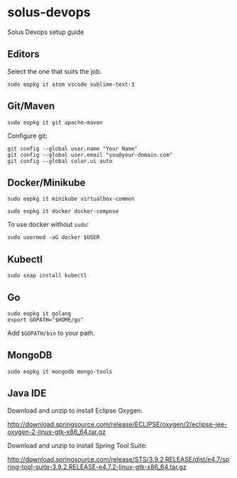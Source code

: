 # solus-devops
Solus Devops setup guide

## Editors
Select the one that suits the job.

    sudo eopkg it atom vscode sublime-text-3 

## Git/Maven
    sudo eopkg it git apache-maven

Configure git:

    git config --global user.name "Your Name"
    git config --global user.email "you@your-domain.com"
    git config --global color.ui auto

## Docker/Minikube
    sudo eopkg it minikube virtualbox-common

    sudo eopkg it docker docker-compose
    
To use docker without `sudo`:    
    
    sudo usermod -aG docker $USER

## Kubectl 
    sudo snap install kubectl

## Go
    sudo eopkg it golang
    export GOPATH="$HOME/go"
    
Add `$GOPATH/bin` to your path.

## MongoDB

    sudo eopkg it mongodb mongo-tools

## Java IDE

Download and unzip to install Eclipse Oxygen:

  http://download.springsource.com/release/ECLIPSE/oxygen/2/eclipse-jee-oxygen-2-linux-gtk-x86_64.tar.gz
        
Download and unzip to install Spring Tool Suite:    

  http://download.springsource.com/release/STS/3.9.2.RELEASE/dist/e4.7/spring-tool-suite-3.9.2.RELEASE-e4.7.2-linux-gtk-x86_64.tar.gz

